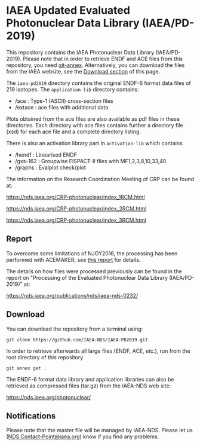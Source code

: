 # IAEA Updated Evaluated Photonuclear Data Library (IAEA/PD-2019)
This repository contains the IAEA Photonuclear Data Library (IAEA/PD-2019).
Please note that in order to retrieve ENDF and ACE files from this repository,
you need [git-annex][git-annex]. Alternatively, you can download the files
from the IAEA website, see the [Download section](#download) of this page.

[git-annex]: https://git-annex.branchable.com/

The `iaea-pd2019` directory contains the original ENDF-6 format data files of 219 isotopes.
The `application-lib` directory contains:

- /ace            : Type-1 (ASCII) cross-section files
- /extace         : ace files with additional data

Plots obtained from the ace files are also available as
pdf files in these directories. Each directory with
ace files contains further a directory file (xsd)
for each ace file and a complete directory listing.

There is also an activation library part in `activation-lib` which contains
- /hendf         : Linearised ENDF
- /gxs-162       : Groupwise FISPACT-II files with MF1,2,3,8,10,33,40
- /graphs        : Evalplot check/plot

The information on the Research Coordination Meeting of CRP can be found at:

<https://nds.iaea.org/CRP-photonuclear/index_1RCM.html>

<https://nds.iaea.org/CRP-photonuclear/index_2RCM.html>

<https://nds.iaea.org/CRP-photonuclear/index_3RCM.html>

## Report

To overcome some limitations of NJOY2016,
the processing has been performed with ACEMAKER, see
[this report][iaeapd19ace] for details.

[iaeapd19ace]: https://github.com/IAEA-NDS/IAEA-PD2019/blob/dev/application-lib/indc-nds-858-draft.pdf

The details on how files were processed previously can be found in
the report on "Processing of the Evaluated Photonuclear Data Library (IAEA/PD-2019)" at:

<https://nds.iaea.org/publications/nds/iaea-nds-0232/>

## Download
You can download the repository from a terminal using:

```
git clone https://github.com/IAEA-NDS/IAEA-PD2019.git
```
In order to retrieve afterwards all large files (ENDF, ACE, etc.),
run from the root directory of this repository
```
git annex get .
```

The ENDF-6 format data library and application libraries can also be retrieved as compressed files (tar.gz) from the IAEA-NDS web site:

<https://nds.iaea.org/photonuclear/>


## Notifications
Please note that the master file will be managed by IAEA-NDS. Please
let us (NDS.Contact-Point@iaea.org) know if you find any problems.

